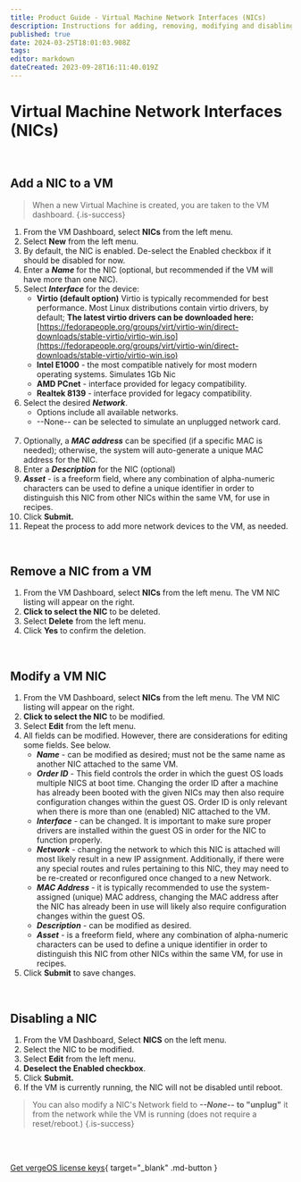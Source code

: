 ```yaml
---
title: Product Guide - Virtual Machine Network Interfaces (NICs)
description: Instructions for adding, removing, modifying and disabling a Virtual Machine NIC. 
published: true
date: 2024-03-25T18:01:03.908Z
tags: 
editor: markdown
dateCreated: 2023-09-28T16:11:40.019Z
---
```


# Virtual Machine Network Interfaces (NICs)

<br>

## Add a NIC to a VM

> When a new Virtual Machine is created, you are taken to the VM dashboard. {.is-success}

1.  From the VM Dashboard, select **NICs** from the left menu.
2.  Select **New** from the left menu.
3.  By default, the NIC is enabled. De-select the Enabled checkbox if it should be disabled for now.
4.  Enter a ***Name*** for the NIC (optional, but recommended if the VM will have more than one NIC).
5.  Select ***Interface*** for the device:
    -   **Virtio (default option)** Virtio is typically recommended for best performance. Most Linux distributions contain virtio drivers, by default; **The latest virtio drivers can be downloaded here:** [https://fedorapeople.org/groups/virt/virtio-win/direct-downloads/stable-virtio/virtio-win.iso](https://fedorapeople.org/groups/virt/virtio-win/direct-downloads/stable-virtio/virtio-win.iso)
    -   **Intel E1000** - the most compatible natively for most modern operating systems. Simulates 1Gb Nic
    -   **AMD PCnet** - interface provided for legacy compatibility.
    -   **Realtek 8139** - interface provided for legacy compatibility.
6.  Select the desired ***Network***.
    -   Options include all available networks.
    -   \--None-- can be selected to simulate an unplugged network card.
    <br>
7.  Optionally, a ***MAC address*** can be specified (if a specific MAC is needed); otherwise, the system will auto-generate a unique MAC address for the NIC.
8.  Enter a ***Description*** for the NIC (optional)
9.  ***Asset*** - is a freeform field, where any combination of alpha-numeric characters can be used to define a unique identifier in order to distinguish this NIC from other NICs within the same VM, for use in recipes.
10.  Click **Submit.**
11.  Repeat the process to add more network devices to the VM, as needed.

<br>

## Remove a NIC from a VM

1.  From the VM Dashboard, select **NICs** from the left menu. The VM NIC listing will appear on the right.
2.  **Click to select the NIC** to be deleted.
3.  Select **Delete** from the left menu.
4.  Click **Yes** to confirm the deletion.

<br>

## Modify a VM NIC

1.  From the VM Dashboard, select **NICs** from the left menu. The VM NIC listing will appear on the right.
2.  **Click to select the NIC** to be modified.
3.  Select **Edit** from the left menu.
4.  All fields can be modified. However, there are considerations for editing some fields. See below.
    -   ***Name*** - can be modified as desired; must not be the same name as another NIC attached to the same VM.
    -   ***Order ID*** - This field controls the order in which the guest OS loads multiple NICS at boot time. Changing the order ID after a machine has already been booted with the given NICs may then also require configuration changes within the guest OS.  Order ID is only relevant when there is more than one (enabled) NIC attached to the VM.   
    -   ***Interface*** - can be changed. It is important to make sure proper drivers are installed within the guest OS in order for the NIC to function properly.
    -   ***Network*** - changing the network to which this NIC is attached will most likely result in a new IP assignment. Additionally, if there were any special routes and rules pertaining to this NIC, they may need to be re-created or reconfigured once changed to a new Network.
    -   ***MAC Address*** - it is typically recommended to use the system-assigned (unique) MAC address, changing the MAC address after the NIC has already been in use will likely also require configuration changes within the guest OS.
    -   ***Description*** - can be modified as desired.
    -   ***Asset*** - is a freeform field, where any combination of alpha-numeric characters can be used to define a unique identifier in order to distinguish this NIC from other NICs within the same VM, for use in recipes.
5.  Click **Submit** to save changes.

<br>

## Disabling a NIC

1.  From the VM Dashboard, Select **NICS** on the left menu.
2.  Select the NIC to be modified.
3.  Select **Edit** from the left menu.
4.  **Deselect the Enabled checkbox**.
5.  Click **Submit.**
6.  If the VM is currently running, the NIC will not be disabled until reboot.

> You can also modify a NIC's Network field to ***--None--***  **to "unplug"** it from the network while the VM is running (does not require a reset/reboot.) {.is-success}

<br>   





<br>

[Get vergeOS license keys](https://www.verge.io/test-drive){ target="_blank" .md-button }